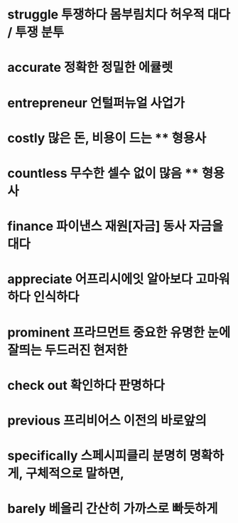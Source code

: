 # struggle 투쟁하다 몸부림치다 허우적 대다 / 투쟁 분투

# accurate 정확한 정밀한  에큘렛

# entrepreneur  언털퍼뉴얼 사업가 

# costly 많은 돈, 비용이 드는 ** 형용사 

# countless  무수한 셀수 없이 많음 ** 형용사 

# finance 파이낸스 재원[자금] 동사 자금을 대다

# appreciate 어프리시에잇 알아보다 고마워하다 인식하다

# prominent 프라므먼트 중요한 유명한 눈에 잘띄는 두드러진 현저한

# check out 확인하다 판명하다

# previous 프리비어스 이전의 바로앞의 

# specifically 스페시피클리 분명히 명확하게, 구체적으로 말하면, 

# barely 베을리 간산히 가까스로 빠듯하게  
